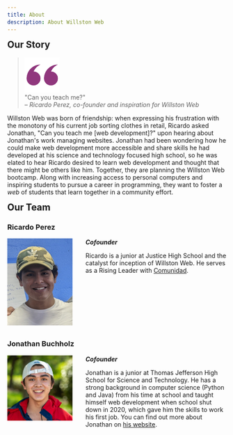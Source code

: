 ```yaml
---
title: About
description: About Willston Web
---
```


<style>
p > img {
  width: 150px;
  float: left;
  margin-right: 30px;
  margin-left: 0px;
  margin-bottom: 20px;
}

h1 {
  margin-bottom: 0;
}

h2 {
  margin-top: 0;
}

h3 {
  text-align: left;
}

h3:not(:first-of-type), img:not(:first-of-type) {
  margin-top: 150px;
}

@media only screen and (max-width: 600px) {
  h3:not(:first-of-type), img:not(:first-of-type) {
    margin-top: 50px;
  }
}
</style>

## Our Story

<blockquote>
  <img alt="quote" src="/images/quote.svg" width="80"><br>"Can you teach me?"
  <br>
  <footer><i>– Ricardo Perez, co-founder and inspiration for Willston Web</i></footer>
</blockquote>
<p>Willston Web was born of friendship: when expressing his frustration with the monotony of his current job sorting clothes in retail, Ricardo asked Jonathan, "Can you teach me [web development]?" upon hearing about Jonathan's work managing websites. Jonathan had been wondering how he could make web development more accessible and share skills he had developed at his science and technology focused high school, so he was elated to hear Ricardo desired to learn web development and thought that there might be others like him. Together, they are planning the Willston Web bootcamp. Along with increasing access to personal computers and inspiring students to pursue a career in programming, they want to foster a <i>web</i> of students that learn together in a community effort.</p>

## Our Team

### Ricardo Perez

![Ricardo picture](/images/ricardo.jpg)

_**Cofounder**_

Ricardo is a junior at Justice High School and the catalyst for inception of
Willston Web. He serves as a Rising Leader with
[Comunidad](https://comunidadva.org).

### Jonathan Buchholz

![Jonathan picture](/images/jonathan.jpg)

_**Cofounder**_

Jonathan is a junior at Thomas Jefferson High School for Science and Technology.
He has a strong background in computer science (Python and Java) from his time
at school and taught himself web development when school shut down in 2020,
which gave him the skills to work his first job. You can find out more about
Jonathan on [his website](https://buchh.org).
